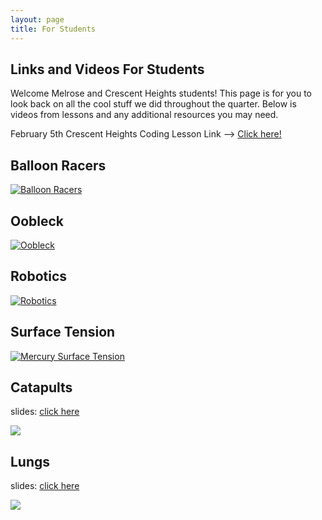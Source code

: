 ```yaml
---
layout: page
title: For Students
---
```

## Links and Videos For Students


Welcome Melrose and Crescent Heights students! This page is for you to look back on all the cool stuff we did throughout the quarter. Below is videos from lessons and any additional resources you may need.

February 5th Crescent Heights Coding Lesson Link --> [Click here!](https://planet.mblock.cc/project/575606)

## Balloon Racers
[![Balloon Racers](https://img.youtube.com/vi/_-Hf93S8EdY/0.jpg)](https://www.youtube.com/watch?v=_-Hf93S8EdY "Balloon Racers")

## Oobleck

[![Oobleck](https://img.youtube.com/vi/JJfppydyGHw/0.jpg)](https://www.youtube.com/watch?v=JJfppydyGHw "Oobleck")

## Robotics

[![Robotics](https://img.youtube.com/vi/rUmAHHs_i94/0.jpg)](https://www.youtube.com/watch?v=rUmAHHs_i94 "Robotics")

## Surface Tension

[![Mercury Surface Tension](https://img.youtube.com/vi/WR7SIeD-8-o/0.jpg)](https://www.youtube.com/watch?v=WR7SIeD-8-o "Mercury Surface Tension")

## Catapults

slides: [click here](https://docs.google.com/presentation/d/1AM-fToM784-w3QKpcZOivhDN_RxolhPAL6kolz4WPLE/edit?usp=sharing)

[![](https://img.youtube.com/vi/UT-eB4cL49E/0.jpg)](https://www.youtube.com/watch?v=UT-eB4cL49E&t=3s "Catapults")

## Lungs

slides: [click here](https://docs.google.com/presentation/d/1Nmi3bhBFMOusep3Ruc0PjWRFQ74aN-btJA74BRoh_Kg/edit?usp=sharing)

[![](https://img.youtube.com/vi/AeexpUv8LWY/0.jpg)](https://www.youtube.com/watch?v=AeexpUv8LWY&feature=emb_logo "Lungs")
